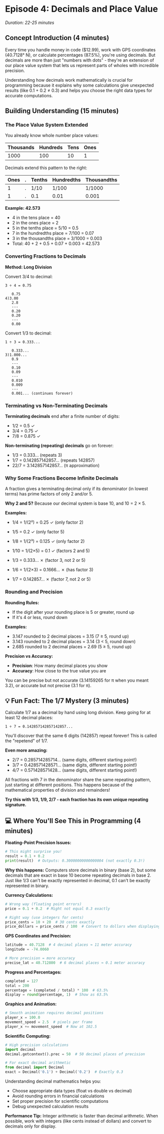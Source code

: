 # Episode 4: Decimals and Place Value

*Duration: 22-25 minutes*

## Concept Introduction (4 minutes)

Every time you handle money in code ($12.99), work with GPS coordinates (40.7128° N), or calculate percentages (87.5%), you're using decimals. But decimals are more than just "numbers with dots" - they're an extension of our place value system that lets us represent parts of wholes with incredible precision.

Understanding how decimals work mathematically is crucial for programming because it explains why some calculations give unexpected results (like 0.1 + 0.2 ≠ 0.3) and helps you choose the right data types for accurate computations.

## Building Understanding (15 minutes)

### The Place Value System Extended

You already know whole number place values:

| Thousands | Hundreds | Tens | Ones |
|-----------|----------|------|------|
| 1000      | 100      | 10   | 1    |

Decimals extend this pattern to the right:

| Ones | . | Tenths | Hundredths | Thousandths |
|------|---|--------|------------|-------------|
| 1    | . | 1/10   | 1/100      | 1/1000      |
| 1    | . | 0.1    | 0.01       | 0.001       |

**Example: 42.573**
- 4 in the tens place = 40
- 2 in the ones place = 2  
- 5 in the tenths place = 5/10 = 0.5
- 7 in the hundredths place = 7/100 = 0.07
- 3 in the thousandths place = 3/1000 = 0.003
- Total: 40 + 2 + 0.5 + 0.07 + 0.003 = 42.573

### Converting Fractions to Decimals

**Method: Long Division**

Convert 3/4 to decimal:
```
3 ÷ 4 = 0.75

   0.75
4)3.00
   2.8
   ---
   0.20
   0.20
   ---
   0.00
```

Convert 1/3 to decimal:
```
1 ÷ 3 = 0.333...

   0.333...
3)1.000...
   0.9
   ---
   0.10
   0.09
   ---
   0.010
   0.009
   ---
   0.001... (continues forever)
```

### Terminating vs Non-Terminating Decimals

**Terminating decimals** end after a finite number of digits:
- 1/2 = 0.5 ✓
- 3/4 = 0.75 ✓  
- 7/8 = 0.875 ✓

**Non-terminating (repeating) decimals** go on forever:
- 1/3 = 0.333... (repeats 3)
- 1/7 = 0.142857142857... (repeats 142857)
- 22/7 = 3.142857142857... (π approximation)

### Why Some Fractions Become Infinite Decimals

A fraction gives a terminating decimal only if its denominator (in lowest terms) has prime factors of only 2 and/or 5.

**Why 2 and 5?** Because our decimal system is base 10, and 10 = 2 × 5.

**Examples:**
- 1/4 = 1/(2²) = 0.25 ✓ (only factor 2)
- 1/5 = 0.2 ✓ (only factor 5)  
- 1/8 = 1/(2³) = 0.125 ✓ (only factor 2)
- 1/10 = 1/(2×5) = 0.1 ✓ (factors 2 and 5)

- 1/3 = 0.333... ✗ (factor 3, not 2 or 5)
- 1/6 = 1/(2×3) = 0.1666... ✗ (has factor 3)
- 1/7 = 0.142857... ✗ (factor 7, not 2 or 5)

### Rounding and Precision

**Rounding Rules:**
- If the digit after your rounding place is 5 or greater, round up
- If it's 4 or less, round down

**Examples:**
- 3.147 rounded to 2 decimal places = 3.15 (7 ≥ 5, round up)
- 3.143 rounded to 2 decimal places = 3.14 (3 < 5, round down)
- 2.685 rounded to 2 decimal places = 2.69 (5 ≥ 5, round up)

**Precision vs Accuracy:**
- **Precision**: How many decimal places you show
- **Accuracy**: How close to the true value you are

You can be precise but not accurate (3.14159265 for π when you meant 3.2), or accurate but not precise (3.1 for π).

## 💡 Fun Fact: The 1/7 Mystery (3 minutes)

Calculate 1/7 as a decimal by hand using long division. Keep going for at least 12 decimal places:

```
1 ÷ 7 = 0.142857142857142857...
```

You'll discover that the same 6 digits (142857) repeat forever! This is called the "repetend" of 1/7.

**Even more amazing:**
- 2/7 = 0.285714285714... (same digits, different starting point!)
- 3/7 = 0.428571428571... (same digits, different starting point!)
- 4/7 = 0.571428571428... (same digits, different starting point!)

All fractions with 7 in the denominator share the same repeating pattern, just starting at different positions. This happens because of the mathematical properties of division and remainders!

**Try this with 1/3, 1/9, 2/7 - each fraction has its own unique repeating signature.**

## 💻 Where You'll See This in Programming (4 minutes)

**Floating-Point Precision Issues:**
```python
# This might surprise you!
result = 0.1 + 0.2
print(result)  # Outputs: 0.30000000000000004 (not exactly 0.3!)
```

**Why this happens:** Computers store decimals in binary (base 2), but some decimals that are exact in base 10 become repeating decimals in base 2. Just like 1/3 can't be exactly represented in decimal, 0.1 can't be exactly represented in binary.

**Currency Calculations:**
```python
# Wrong way (floating point errors)
price = 0.1 + 0.2  # Might not equal 0.3 exactly

# Right way (use integers for cents)
price_cents = 10 + 20  # 30 cents exactly
price_dollars = price_cents / 100  # Convert to dollars when displaying
```

**GPS Coordinates and Precision:**
```python
latitude = 40.7128  # 4 decimal places ≈ 11 meter accuracy
longitude = -74.0060

# More precision = more accuracy
precise_lat = 40.712800  # 6 decimal places ≈ 0.1 meter accuracy
```

**Progress and Percentages:**
```python
completed = 127
total = 200
percentage = (completed / total) * 100  # 63.5%
display = round(percentage, 1)  # Show as 63.5%
```

**Graphics and Animation:**
```python
# Smooth animation requires decimal positions
player_x = 100.0
movement_speed = 2.5  # pixels per frame
player_x += movement_speed  # Now at 102.5
```

**Scientific Computing:**
```python
# High precision calculations
import decimal
decimal.getcontext().prec = 50  # 50 decimal places of precision

# For exact decimal arithmetic
from decimal import Decimal
exact = Decimal('0.1') + Decimal('0.2')  # Exactly 0.3
```

Understanding decimal mathematics helps you:
- Choose appropriate data types (float vs double vs decimal)
- Avoid rounding errors in financial calculations
- Set proper precision for scientific computations
- Debug unexpected calculation results

**Performance Tip:** Integer arithmetic is faster than decimal arithmetic. When possible, work with integers (like cents instead of dollars) and convert to decimals only for display.
